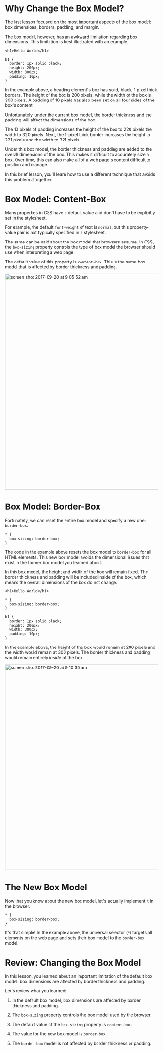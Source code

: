 # Why Change the Box Model?
The last lesson focused on the most important aspects of the box model: box dimensions, borders, padding, and margin.

The box model, however, has an awkward limitation regarding box dimensions. This limitation is best illustrated with an example.

```
<h1>Hello World</h1>
```

```
h1 {
  border: 1px solid black;
  height: 200px;
  width: 300px;
  padding: 10px;
}
```

In the example above, a heading element's box has solid, black, 1 pixel thick borders. The height of the box is 200 pixels, while the width of the box is 300 pixels. A padding of 10 pixels has also been set on all four sides of the box's content.

Unfortunately, under the current box model, the border thickness and the padding will affect the dimensions of the box.

The 10 pixels of padding increases the height of the box to 220 pixels the width to 320 pixels. Next, the 1-pixel thick border increases the height to 221 pixels and the width to 321 pixels.

Under this box model, the border thickness and padding are added to the overall dimensions of the box. This makes it difficult to accurately size a box. Over time, this can also make all of a web page's content difficult to position and manage.

In this brief lesson, you'll learn how to use a different technique that avoids this problem altogether.

# Box Model: Content-Box
Many properties in CSS have a default value and don't have to be explicitly set in the stylesheet.

For example, the default `font-weight` of text is `normal`, but this property-value pair is not typically specified in a stylesheet.

The same can be said about the box model that browsers assume. In CSS, the `box-sizing` property controls the type of box model the browser should use when interpreting a web page.

The default value of this property is `content-box`. This is the same box model that is affected by border thickness and padding.

<img width="708" alt="screen shot 2017-09-20 at 9 05 52 am" src="https://user-images.githubusercontent.com/22403086/30645214-f4ef99cc-9de2-11e7-8b74-e519193f5da1.png">

# Box Model: Border-Box
Fortunately, we can reset the entire box model and specify a new one: `border-box`.

```
* {
  box-sizing: border-box;
}
```

The code in the example above resets the box model to `border-box` for all HTML elements. This new box model avoids the dimensional issues that exist in the former box model you learned about.

In this box model, the height and width of the box will remain fixed. The border thickness and padding will be included inside of the box, which means the overall dimensions of the box do not change.

```
<h1>Hello World</h1>
```

```
* {
  box-sizing: border-box;
}

h1 {
  border: 1px solid black;
  height: 200px;
  width: 300px;
  padding: 10px;
}
```

In the example above, the height of the box would remain at 200 pixels and the width would remain at 300 pixels. The border thickness and padding would remain entirely *inside* of the box.

<img width="675" alt="screen shot 2017-09-20 at 9 10 35 am" src="https://user-images.githubusercontent.com/22403086/30645386-9b61564c-9de3-11e7-933b-b3091aa8df3d.png">

# The New Box Model
Now that you know about the new box model, let's actually implement it in the browser.

```
* {
  box-sizing: border-box;
}

```

It's that simple! In the example above, the universal selector (`*`) targets all elements on the web page and sets their box model to the `border-box` model.

# Review: Changing the Box Model
In this lesson, you learned about an important limitation of the default box model: box dimensions are affected by border thickness and padding.

Let's review what you learned:

1. In the default box model, box dimensions are affected by border thickness and padding.

2. The `box-sizing` property controls the box model used by the browser.

3. The default value of the `box-sizing` property is `content-box`.

4. The value for the new box model is `border-box`.

5. The `border-box` model is not affected by border thickness or padding.
